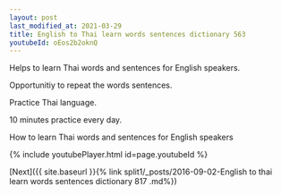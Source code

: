 ```yaml
---
layout: post
last_modified_at: 2021-03-29
title: English to Thai learn words sentences dictionary 563 
youtubeId: oEos2b2oknQ
---
```

 
 
Helps to learn Thai words and sentences for English speakers.

Opportunitiy to repeat the words sentences. 

Practice Thai language. 
 
10 minutes practice every day. 
 
How to learn Thai words and sentences for English speakers 
 
{% include youtubePlayer.html id=page.youtubeId %}
 
 
[Next]({{ site.baseurl }}{% link  split1/_posts/2016-09-02-English to thai learn words sentences dictionary 817 .md%})
 
